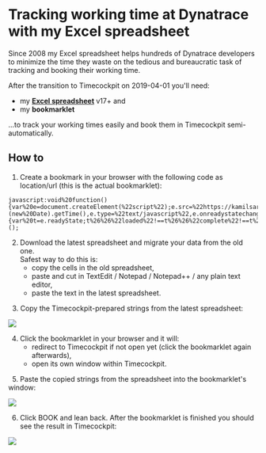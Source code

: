 # Tracking working time at Dynatrace with my Excel spreadsheet

Since 2008 my Excel spreadsheet helps hundreds of Dynatrace developers to minimize the time they waste on the tedious and bureaucratic task of tracking and booking their working time.

After the transition to Timecockpit on 2019-04-01 you'll need:
- my [**Excel spreadsheet**](./spreadsheet/spreadsheet_template_de_v17.xlsx) v17+ and
- my **bookmarklet**

...to track your working times easily and book them in Timecockpit semi-automatically.

## How to

1. Create a bookmark in your browser with the following code as location/url (this is the actual bookmarklet):
```
javascript:void%20function(){var%20e=document.createElement(%22script%22);e.src=%22https://kamilsarelo.github.io/com.dynatrace.timetracking.bookmarklet.js%3Fq=%22+(new%20Date).getTime(),e.type=%22text/javascript%22,e.onreadystatechange=e.onload=function(){var%20t=e.readyState;t%26%26%22loaded%22!==t%26%26%22complete%22!==t%26%26alert(%22could%20not%20load%20bookmarklet%22)},document.head.appendChild(e)}();
```

2. Download the latest spreadsheet and migrate your data from the old one.\
   Safest way to do this is:
   - copy the cells in the old spreadsheet,
   - paste and cut in TextEdit / Notepad / Notepad++ / any plain text editor,
   - paste the text in the latest spreadsheet.

&#160;
3. Copy the Timecockpit-prepared strings from the latest spreadsheet:

![](./resouces/spreadsheet.png)

4. Click the bookmarklet in your browser and it will:
   - redirect to Timecockpit if not open yet (click the bookmarklet again afterwards),
   - open its own window within Timecockpit.

&#160;
5. Paste the copied strings from the spreadsheet into the bookmarklet's window:

![](./resouces/bookmarklet.png)

6. Click BOOK and lean back. After the bookmarklet is finished you should see the result in Timecockpit:

![](./resouces/timecockpit.png)

